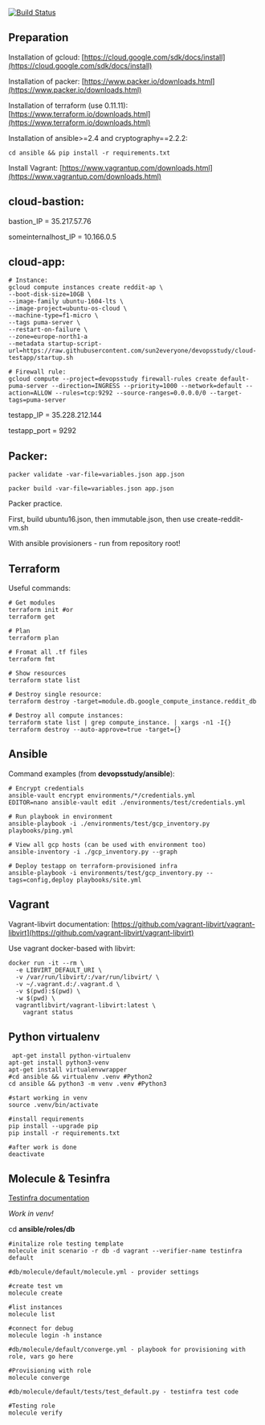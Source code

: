 [![Build Status](https://travis-ci.org/sun2everyone/devopsstudy.svg?branch=master)](https://travis-ci.org/sun2everyone/devopsstudy)

## Preparation

Installation of gcloud: [https://cloud.google.com/sdk/docs/install](https://cloud.google.com/sdk/docs/install)

Installation of packer: [https://www.packer.io/downloads.html](https://www.packer.io/downloads.html)

Installation of terraform (use 0.11.11): [https://www.terraform.io/downloads.html](https://www.terraform.io/downloads.html)

Installation of ansible>=2.4 and cryptography==2.2.2:

```
cd ansible && pip install -r requirements.txt
```

Install Vagrant: [https://www.vagrantup.com/downloads.html](https://www.vagrantup.com/downloads.html)

## cloud-bastion:

bastion_IP = 35.217.57.76

someinternalhost_IP = 10.166.0.5

## cloud-app:

```
# Instance:
gcloud compute instances create reddit-ap \
--boot-disk-size=10GB \
--image-family ubuntu-1604-lts \
--image-project=ubuntu-os-cloud \
--machine-type=f1-micro \
--tags puma-server \
--restart-on-failure \
--zone=europe-north1-a
--metadata startup-script-url=https://raw.githubusercontent.com/sun2everyone/devopsstudy/cloud-testapp/startup.sh

# Firewall rule:
gcloud compute --project=devopsstudy firewall-rules create default-puma-server --direction=INGRESS --priority=1000 --network=default --action=ALLOW --rules=tcp:9292 --source-ranges=0.0.0.0/0 --target-tags=puma-server
```

testapp_IP = 35.228.212.144

testapp_port = 9292

## Packer:

```
packer validate -var-file=variables.json app.json

packer build -var-file=variables.json app.json
```

Packer practice.

First, build ubuntu16.json, then immutable.json, then use create-reddit-vm.sh

With ansible provisioners - run from repository root!

## Terraform

Useful commands:

```
# Get modules
terraform init #or
terraform get

# Plan
terraform plan

# Fromat all .tf files
terraform fmt

# Show resources
terraform state list
 
# Destroy single resource:
terraform destroy -target=module.db.google_compute_instance.reddit_db

# Destroy all compute instances:
terraform state list | grep compute_instance. | xargs -n1 -I{} terraform destroy --auto-approve=true -target={}
```

## Ansible

Command examples (from **devopsstudy/ansible**):

```
# Encrypt credentials
ansible-vault encrypt environments/*/credentials.yml
EDITOR=nano ansible-vault edit ./environments/test/credentials.yml

# Run playbook in environment
ansible-playbook -i ./environments/test/gcp_inventory.py playbooks/ping.yml

# View all gcp hosts (can be used with environment too)
ansible-inventory -i ./gcp_inventory.py --graph

# Deploy testapp on terraform-provisioned infra
ansible-playbook -i environments/test/gcp_inventory.py --tags=config,deploy playbooks/site.yml
```

## Vagrant

Vagrant-libvirt documentation: [https://github.com/vagrant-libvirt/vagrant-libvirt](https://github.com/vagrant-libvirt/vagrant-libvirt)

Use vagrant docker-based with libvirt:

```
docker run -it --rm \
  -e LIBVIRT_DEFAULT_URI \
  -v /var/run/libvirt/:/var/run/libvirt/ \
  -v ~/.vagrant.d:/.vagrant.d \
  -v $(pwd):$(pwd) \
  -w $(pwd) \
  vagrantlibvirt/vagrant-libvirt:latest \
    vagrant status
```

## Python virtualenv

```
 apt-get install python-virtualenv
apt-get install python3-venv
apt-get install virtualenvwrapper
#cd ansible && virtualenv .venv #Python2
cd ansible && python3 -m venv .venv #Python3

#start working in venv
source .venv/bin/activate

#install requirements
pip install --upgrade pip
pip install -r requirements.txt

#after work is done
deactivate
```

## Molecule & Tesinfra

[Testinfra documentation](https://testinfra.readthedocs.io/en/latest/modules.html)

*Work in venv!*

cd **ansible/roles/db**

```
#initalize role testing template
molecule init scenario -r db -d vagrant --verifier-name testinfra default

#db/molecule/default/molecule.yml - provider settings

#create test vm
molecule create

#list instances
molecule list

#connect for debug
molecule login -h instance

#db/molecule/default/converge.yml - playbook for provisioning with role, vars go here

#Provisioning with role
molecule converge

#db/molecule/default/tests/test_default.py - testinfra test code

#Testing role
molecule verify
```
